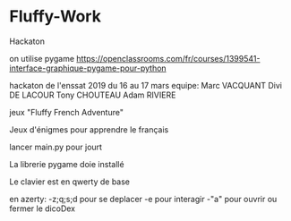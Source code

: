 # Fluffy-Work
Hackaton

on utilise pygame
https://openclassrooms.com/fr/courses/1399541-interface-graphique-pygame-pour-python

hackaton de l'enssat 2019 du 16 au 17 mars
equipe:
Marc VACQUANT
Divi DE LACOUR
Tony CHOUTEAU
Adam RIVIERE

jeux "Fluffy French Adventure"

Jeux d'énigmes pour apprendre le français

lancer main.py pour jourt

La librerie pygame doie installé

Le clavier est en qwerty de base

en azerty:
-z;q;s;d pour se deplacer
-e pour interagir
-"a" pour ouvrir ou fermer le dicoDex
